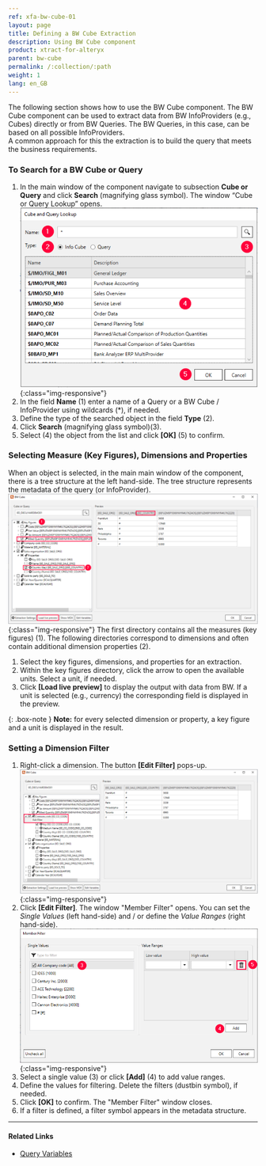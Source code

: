 ```yaml
---
ref: xfa-bw-cube-01
layout: page
title: Defining a BW Cube Extraction
description: Using BW Cube component
product: xtract-for-alteryx
parent: bw-cube
permalink: /:collection/:path
weight: 1
lang: en_GB
---
```

The following section shows how to use the BW Cube component.
The BW Cube component can be used to extract data from BW InfoProviders (e.g., Cubes) directly or from BW Queries. The BW Queries, in this case, can be based on all possible InfoProviders. <br>
A common approach for this the extraction is to build the query that meets the business requirements.

### To Search for a BW Cube or Query
1. In the main window of the component navigate to subsection **Cube or Query** and click **Search** (magnifying glass symbol). The window “Cube or Query Lookup” opens.
![Cube Query search](/img/content/xfa/xfa_cube-query-look.png){:class="img-responsive"}
2. In the field **Name** (1) enter a name of a Query or a BW Cube / InfoProvider using wildcards (*), if needed. 
3. Define the type of the searched object in the field **Type** (2).
4. Click **Search** (magnifying glass symbol)(3).
5. Select (4) the object from the list and click **[OK]** (5) to confirm.

### Selecting Measure (Key Figures), Dimensions and Properties
When an object is selected, in the main main window of the component, there is a tree structure at the left hand-side. The tree structure represents the metadata of the query (or InfoProvider). <br>
![Query Structure](/img/content/xfa/xfa_cube-query-select.png){:class="img-responsive"}
The first directory contains all the measures (key figures) (1). The following directories correspond to dimensions and often contain additional dimension properties (2). <br>
1. Select the key figures, dimensions, and properties for an extraction.
2. Within the key figures directory, click the arrow to open the available units. Select a unit, if needed.
3. Click **[Load live preview]** to display the output with data from BW. If a unit is selected (e.g., currency) the corresponding field is displayed in the preview.

{: .box-note }
**Note:** for every selected dimension or property, a key figure and a unit is displayed in the result. 

### Setting a Dimension Filter 
1. Right-click a dimension. The button **[Edit Filter]** pops-up.
![Query Filter](/img/content/xfa/xfa_cube-query-filter.png){:class="img-responsive"}
2. Click **[Edit Filter]**. The window "Member Filter" opens. You can set the *Single Values* (left hand-side) and / or define the *Value Ranges* (right hand-side).
![Query Filter Define](/img/content/xfa/xfa_cube-query-filter-def.png){:class="img-responsive"}
3. Select a single value (3) or  click **[Add]** (4) to add value ranges.
4. Define the values for filtering. Delete the filters (dustbin symbol), if needed.
5. Click **[OK]** to confirm. The "Member Filter" window closes.
6. If a filter is defined, a filter symbol appears in the metadata structure.

****
#### Related Links
- [Query Variables](./bw-cube-variables)
